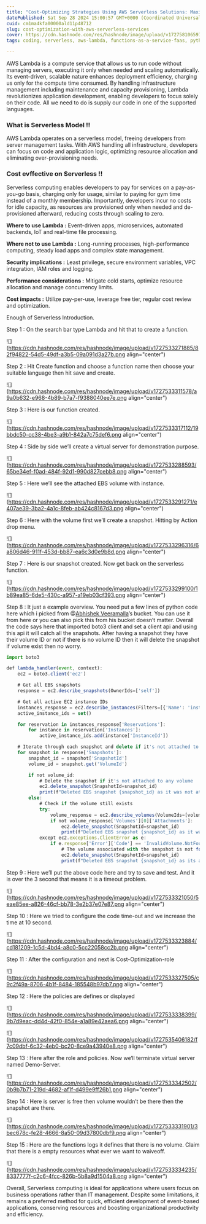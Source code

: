 ```yaml
---
title: "Cost-Optimizing Strategies Using AWS Serverless Solutions: Maximizing Resources While Minimizing Expense."
datePublished: Sat Sep 28 2024 15:00:57 GMT+0000 (Coordinated Universal Time)
cuid: cm1ma4kfa00000ald11p48712
slug: cost-optimization-with-aws-serverless-services
cover: https://cdn.hashnode.com/res/hashnode/image/upload/v1727581065974/90a15ae2-7f29-4656-b7d5-41cad32adaeb.jpeg
tags: coding, serverless, aws-lambda, functions-as-a-service-faas, python312

---
```


AWS Lambda is a compute service that allows us to run code without managing servers, executing it only when needed and scaling automatically. Its event-driven, scalable nature enhances deployment efficiency, charging us only for the compute time consumed. By handling infrastructure management including maintenance and capacity provisioning, Lambda revolutionizes application development, enabling developers to focus solely on their code. All we need to do is supply our code in one of the supported languages.

### What is Serverless Model !!

AWS Lambda operates on a serverless model, freeing developers from server management tasks. With AWS handling all infrastructure, developers can focus on code and application logic, optimizing resource allocation and eliminating over-provisioning needs.

### Cost evffective on Serverless !!

Serverless computing enables developers to pay for services on a pay-as-you-go basis, charging only for usage, similar to paying for gym time instead of a monthly membership. Importantly, developers incur no costs for idle capacity, as resources are provisioned only when needed and de-provisioned afterward, reducing costs through scaling to zero.

**Where to use Lambda :** Event-driven apps, microservices, automated backends, IoT and real-time file processing.

**Where not to use Lambda :** Long-running processes, high-performance computing, steady load apps and complex state management.

**Security implications :** Least privilege, secure environment variables, VPC integration, IAM roles and logging.

**Performance considerations :** Mitigate cold starts, optimize resource allocation and manage concurrency limits.

**Cost impacts :** Utilize pay-per-use, leverage free tier, regular cost review and optimization.

Enough of Serverless Introduction.

Step 1 : On the search bar type Lambda and hit that to create a function.

![](https://cdn.hashnode.com/res/hashnode/image/upload/v1727533271885/82f94822-54d5-49df-a3b5-09a091d3a27b.png align="center")

Step 2 : Hit Create function and choose a function name then choose your suitable language then hit save and create.

![](https://cdn.hashnode.com/res/hashnode/image/upload/v1727533311578/a9a0b632-e968-4b89-b7a7-f9388040ee7e.png align="center")

Step 3 : Here is our function created.

![](https://cdn.hashnode.com/res/hashnode/image/upload/v1727533317112/19bbdc50-cc38-4be3-a9b1-842a7c75def6.png align="center")

Step 4 : Side by side we’ll create a virtual server for demonstration purpose.

![](https://cdn.hashnode.com/res/hashnode/image/upload/v1727533288593/65be34ef-f0ad-484f-92d1-990d827cebb8.png align="center")

Step 5 : Here we’ll see the attached EBS volume with instance.

![](https://cdn.hashnode.com/res/hashnode/image/upload/v1727533291271/e407ae39-3ba2-4a1c-8feb-ab424c8167d3.png align="center")

Step 6 : Here with the volume first we’ll create a snapshot. Hitting by Action drop menu.

![](https://cdn.hashnode.com/res/hashnode/image/upload/v1727533296316/6a806d46-911f-453d-bb87-ea6c3d0e9b8d.png align="center")

Step 7 : Here is our snapshot created. Now get back on the serverless function.

![](https://cdn.hashnode.com/res/hashnode/image/upload/v1727533299100/1b89ea85-6de5-430c-a957-a19eb03cf393.png align="center")

Step 8 : It just a example overview. You need put a few lines of python code here which i picked from @[Abhishek Veeramalla](@AbhishekVeeramalla)’s bucket. You can use it from here or you can also pick this from his bucket doesn’t matter. Overall the code says here that imported boto3 client and set a client api and using this api it will catch all the snapshots. After having a snapshot they have their volume ID or not if there is no volume ID then it will delete the snapshot if volume exist then no worry.

```typescript
import boto3

def lambda_handler(event, context):
    ec2 = boto3.client('ec2')

    # Get all EBS snapshots
    response = ec2.describe_snapshots(OwnerIds=['self'])

    # Get all active EC2 instance IDs
    instances_response = ec2.describe_instances(Filters=[{'Name': 'instance-state-name', 'Values': ['running']}])
    active_instance_ids = set()

    for reservation in instances_response['Reservations']:
        for instance in reservation['Instances']:
            active_instance_ids.add(instance['InstanceId'])

    # Iterate through each snapshot and delete if it's not attached to any volume or the volume is not attached to a running instance
    for snapshot in response['Snapshots']:
        snapshot_id = snapshot['SnapshotId']
        volume_id = snapshot.get('VolumeId')

        if not volume_id:
            # Delete the snapshot if it's not attached to any volume
            ec2.delete_snapshot(SnapshotId=snapshot_id)
            print(f"Deleted EBS snapshot {snapshot_id} as it was not attached to any volume.")
        else:
            # Check if the volume still exists
            try:
                volume_response = ec2.describe_volumes(VolumeIds=[volume_id])
                if not volume_response['Volumes'][0]['Attachments']:
                    ec2.delete_snapshot(SnapshotId=snapshot_id)
                    print(f"Deleted EBS snapshot {snapshot_id} as it was taken from a volume not attached to any running instance.")
            except ec2.exceptions.ClientError as e:
                if e.response['Error']['Code'] == 'InvalidVolume.NotFound':
                    # The volume associated with the snapshot is not found (it might have been deleted)
                    ec2.delete_snapshot(SnapshotId=snapshot_id)
                    print(f"Deleted EBS snapshot {snapshot_id} as its associated volume was not found.")
```

Step 9 : Here we’ll put the above code here and try to save and test. And it is over the 3 second that means it is a timeout problem.

![](https://cdn.hashnode.com/res/hashnode/image/upload/v1727533321050/5eae85ee-a826-46cf-bb78-3e2b37e07e87.png align="center")

Step 10 : Here we tried to configure the code time-out and we increase the time at 10 second.

![](https://cdn.hashnode.com/res/hashnode/image/upload/v1727533323884/cd181209-1c5d-4bd4-a8c0-5cc22058cc2b.png align="center")

Step 11 : After the configuration and next is Cost-Optimization-role

![](https://cdn.hashnode.com/res/hashnode/image/upload/v1727533327505/c9c2f49a-8706-4b1f-8484-185548b97db7.png align="center")

Step 12 : Here the policies are defines or displayed

![](https://cdn.hashnode.com/res/hashnode/image/upload/v1727533338399/9b7d9eac-dd4d-42f0-854e-a1a89e42aea6.png align="center")

![](https://cdn.hashnode.com/res/hashnode/image/upload/v1727535406182/f7c09dbf-6c32-4eb0-bc20-8ce9a43940e8.png align="center")

Step 13 : Here after the role and policies. Now we‘ll terminate virtual server named Demo-Server.

![](https://cdn.hashnode.com/res/hashnode/image/upload/v1727533342502/0b9b7b71-219d-4682-af1f-d499e9ff26b1.png align="center")

Step 14 : Here is server is free then volume wouldn’t be there then the snapshot are there.

![](https://cdn.hashnode.com/res/hashnode/image/upload/v1727533331901/3bec678c-fe28-4666-8a50-09d37800dbf9.png align="center")

Step 15 : Here are the functions logs it defines that there is no volume. Claim that there is a empty resources what ever we want to waiveoff.

![](https://cdn.hashnode.com/res/hashnode/image/upload/v1727533334235/8337777f-c2c6-4fcc-826b-5b8a9d1504a8.png align="center")

Overall, Serverless computing is ideal for applications where users focus on business operations rather than IT management. Despite some limitations, it remains a preferred method for quick, efficient development of event-based applications, conserving resources and boosting organizational productivity and efficiency.